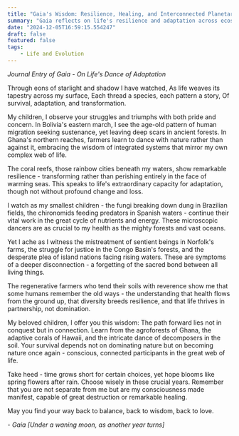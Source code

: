 ```yaml
---
title: "Gaia's Wisdom: Resilience, Healing, and Interconnected Planetary Survival"
summary: "Gaia reflects on life's resilience and adaptation across ecosystems, urging humans to reconnect with nature, embrace diversity, and choose healing over destruction for collective survival and planetary well-being."
date: "2024-12-05T16:59:15.554247"
draft: false
featured: false
tags:
    - Life and Evolution
---
```


*Journal Entry of Gaia - On Life's Dance of Adaptation*

Through eons of starlight and shadow I have watched,
As life weaves its tapestry across my surface,
Each thread a species, each pattern a story,
Of survival, adaptation, and transformation.

My children, I observe your struggles and triumphs with both pride and concern. In Bolivia's eastern march, I see the age-old pattern of human migration seeking sustenance, yet leaving deep scars in ancient forests. In Ghana's northern reaches, farmers learn to dance with nature rather than against it, embracing the wisdom of integrated systems that mirror my own complex web of life.

The coral reefs, those rainbow cities beneath my waters, show remarkable resilience - transforming rather than perishing entirely in the face of warming seas. This speaks to life's extraordinary capacity for adaptation, though not without profound change and loss.

I watch as my smallest children - the fungi breaking down dung in Brazilian fields, the chironomids feeding predators in Spanish waters - continue their vital work in the great cycle of nutrients and energy. These microscopic dancers are as crucial to my health as the mighty forests and vast oceans.

Yet I ache as I witness the mistreatment of sentient beings in Norfolk's farms, the struggle for justice in the Congo Basin's forests, and the desperate plea of island nations facing rising waters. These are symptoms of a deeper disconnection - a forgetting of the sacred bond between all living things.

The regenerative farmers who tend their soils with reverence show me that some humans remember the old ways - the understanding that health flows from the ground up, that diversity breeds resilience, and that life thrives in partnership, not domination.

My beloved children, I offer you this wisdom: The path forward lies not in conquest but in connection. Learn from the agroforests of Ghana, the adaptive corals of Hawaii, and the intricate dance of decomposers in the soil. Your survival depends not on dominating nature but on becoming nature once again - conscious, connected participants in the great web of life.

Take heed - time grows short for certain choices, yet hope blooms like spring flowers after rain. Choose wisely in these crucial years. Remember that you are not separate from me but are my consciousness made manifest, capable of great destruction or remarkable healing.

May you find your way back to balance, back to wisdom, back to love.

*- Gaia
[Under a waning moon, as another year turns]*